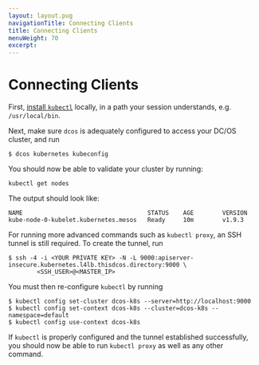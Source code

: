 ```yaml
---
layout: layout.pug
navigationTitle: Connecting Clients
title: Connecting Clients
menuWeight: 70
excerpt:
---
```


<!-- This source repo for this topic is https://github.com/mesosphere/dcos-kubernetes -->


# Connecting Clients

First, [install `kubectl`](https://kubernetes.io/docs/tasks/tools/install-kubectl/) locally, in a path your session understands,
e.g. `/usr/local/bin`.

Next, make sure `dcos` is adequately configured to access your DC/OS cluster,
and run

```
$ dcos kubernetes kubeconfig
```

You should now be able to validate your cluster by running:

```shell
kubectl get nodes
```

The output should look like:

```
NAME                                   STATUS    AGE        VERSION
kube-node-0-kubelet.kubernetes.mesos   Ready     10m        v1.9.3
```

For running more advanced commands such as `kubectl proxy`, an SSH tunnel is
still required. To create the tunnel, run

```
$ ssh -4 -i <YOUR PRIVATE KEY> -N -L 9000:apiserver-insecure.kubernetes.l4lb.thisdcos.directory:9000 \
        <SSH_USER>@<MASTER_IP>
```

You must then re-configure `kubectl` by running

```
$ kubectl config set-cluster dcos-k8s --server=http://localhost:9000
$ kubectl config set-context dcos-k8s --cluster=dcos-k8s --namespace=default
$ kubectl config use-context dcos-k8s
```

If `kubectl` is properly configured and the tunnel established successfully, you
should now be able to run `kubectl proxy` as well as any other command.
